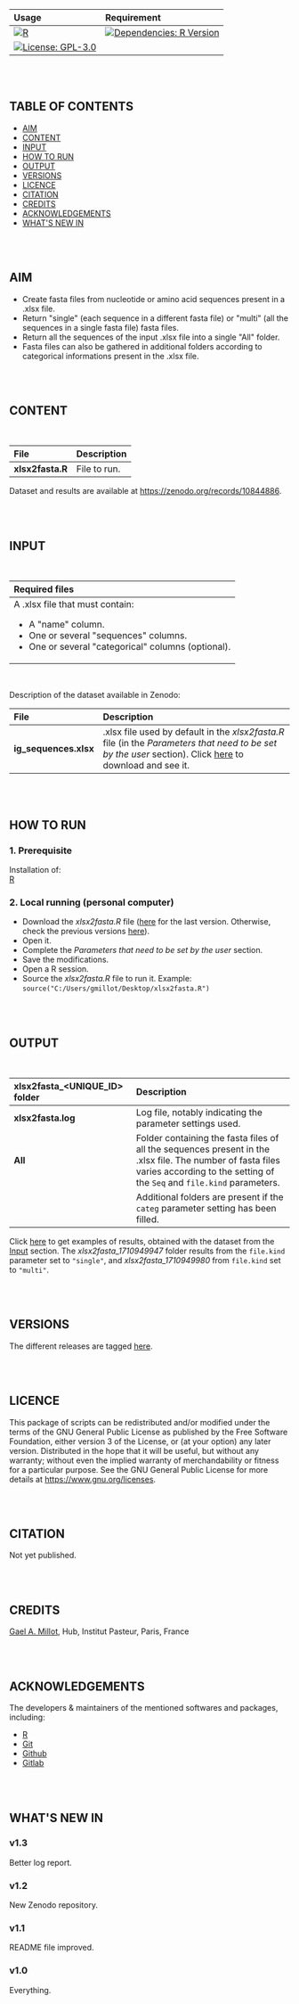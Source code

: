 
| Usage | Requirement |
| :--- | :--- |
| [![R](https://img.shields.io/badge/code-R-blue?style=plastic)](https://cran.r-project.org/) | [![Dependencies: R Version](https://img.shields.io/badge/R-v4.3.1-blue?style=plastic)](https://cran.r-project.org/bin/) |
| [![License: GPL-3.0](https://img.shields.io/badge/licence-GPL%20(%3E%3D3)-green?style=plastic)](https://www.gnu.org/licenses) | |

<br /><br />
## TABLE OF CONTENTS

   - [AIM](#aim)
   - [CONTENT](#content)
   - [INPUT](#input)
   - [HOW TO RUN](#how-to-run)
   - [OUTPUT](#output)
   - [VERSIONS](#versions)
   - [LICENCE](#licence)
   - [CITATION](#citation)
   - [CREDITS](#credits)
   - [ACKNOWLEDGEMENTS](#Acknowledgements)
   - [WHAT'S NEW IN](#what's-new-in)

<br /><br />
## AIM

- Create fasta files from nucleotide or amino acid sequences present in a .xlsx file.
- Return "single" (each sequence in a different fasta file) or "multi" (all the sequences in a single fasta file) fasta files.
- Return all the sequences of the input .xlsx file into a single "All" folder.
- Fasta files can also be gathered in additional folders according to categorical informations present in the .xlsx file.


<br /><br />
## CONTENT
<br />

| File | Description |
| :--- | :--- |
| **xlsx2fasta.R** | File to run. |

Dataset and results are available at https://zenodo.org/records/10844886.

<br /><br />
## INPUT
<br />

| Required files |
| :--- |
| A .xlsx file that must contain:<br /><ul><li>A "name" column.<br /></li><li>One or several "sequences" columns.<br /></li><li>One or several "categorical" columns (optional). |

<br />

Description of the dataset available in Zenodo:
<br />

| File | Description |
| :--- | :--- |
| **ig_sequences.xlsx** | .xlsx file used by default in the *xlsx2fasta.R* file (in the *Parameters that need to be set by the user* section). Click [here](https://zenodo.org/records/10844886/files/ig_sequences.xlsx) to download and see it. |


<br /><br />
## HOW TO RUN

### 1. Prerequisite

Installation of:<br />
[R](https://pbil.univ-lyon1.fr/CRAN/)<br />


### 2. Local running (personal computer)

- Download the *xlsx2fasta.R* file ([here](https://github.com/gael-millot/xlsx2fasta/archive/refs/heads/master.zip) for the last version. Otherwise, check the previous versions [here](https://github.com/gael-millot/xlsx2fasta/tags)).
- Open it.
- Complete the *Parameters that need to be set by the user* section.
- Save the modifications.
- Open a R session.
- Source the *xlsx2fasta.R* file to run it. Example: `source("C:/Users/gmillot/Desktop/xlsx2fasta.R")`


<br /><br />
## OUTPUT
<br />

| xlsx2fasta_<UNIQUE_ID> folder | Description |
| :--- | :--- |
| **xlsx2fasta.log** | Log file, notably indicating the parameter settings used. |
| **All** | Folder containing the fasta files of all the sequences present in the .xlsx file. The number of fasta files varies according to the setting of the `Seq` and `file.kind` parameters. |
| | Additional folders are present if the `categ` parameter setting has been filled. |


Click [here](https://zenodo.org/records/10844886/files/example_of_results.zip) to get examples of results, obtained with the dataset from the [Input](#input) section. The *xlsx2fasta_1710949947* folder results from the `file.kind` parameter set to `"single"`, and *xlsx2fasta_1710949980* from  `file.kind` set to `"multi"`.

<br /><br />
## VERSIONS


The different releases are tagged [here](https://github.com/gael-millot/xlsx2fasta/tags).

<br /><br />
## LICENCE


This package of scripts can be redistributed and/or modified under the terms of the GNU General Public License as published by the Free Software Foundation, either version 3 of the License, or (at your option) any later version.
Distributed in the hope that it will be useful, but without any warranty; without even the implied warranty of merchandability or fitness for a particular purpose.
See the GNU General Public License for more details at https://www.gnu.org/licenses.

<br /><br />
## CITATION


Not yet published.


<br /><br />
## CREDITS


[Gael A. Millot](https://github.com/gael-millot), Hub, Institut Pasteur, Paris, France

<br /><br />
## ACKNOWLEDGEMENTS


The developers & maintainers of the mentioned softwares and packages, including:

- [R](https://www.r-project.org/)
- [Git](https://git-scm.com/)
- [Github](https://github.com/)
- [Gitlab](https://about.gitlab.com/)


<br /><br />
## WHAT'S NEW IN


### v1.3

Better log report.


### v1.2

New Zenodo repository.


### v1.1

README file improved.


### v1.0

Everything.



